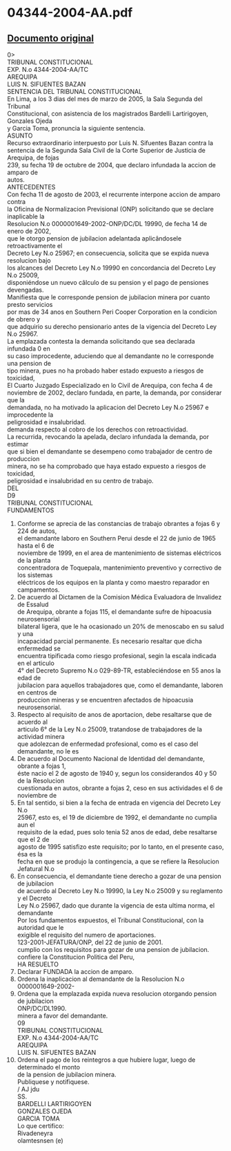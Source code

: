 
04344-2004-AA.pdf
=================
  
[Documento original](https://tc.gob.pe/jurisprudencia/2005/04344-2004-AA.pdf)  
---  
0>  
TRIBUNAL CONSTITUCIONAL  
EXP. N.o 4344-2004-AA/TC  
AREQUIPA  
LUIS N. SIFUENTES BAZAN  
SENTENCIA DEL TRIBUNAL CONSTITUCIONAL  
En Lima, a los 3 dias del mes de marzo de 2005, la Sala Segunda del Tribunal  
Constitucional, con asistencia de los magistrados Bardelli Lartirigoyen, Gonzales Ojeda  
y Garcia Toma, pronuncia la siguiente sentencia.  
ASUNTO  
Recurso extraordinario interpuesto por Luis N. Sifuentes Bazan contra la  
sentencia de la Segunda Sala Civil de la Corte Superior de Justicia de Arequipa, de fojas  
239, su fecha 19 de octubre de 2004, que declaro infundada la accion de amparo de  
autos.  
ANTECEDENTES  
Con fecha 11 de agosto de 2003, el recurrente interpone accion de amparo contra  
la Oficina de Normalizacion Previsional (ONP) solicitando que se declare inaplicable la  
Resolucion N.o 0000001649-2002-ONP/DC/DL 19990, de fecha 14 de enero de 2002,  
que le otorgo pension de jubilacion adelantada aplicândosele retroactivamente el  
Decreto Ley N.o 25967; en consecuencia, solicita que se expida nueva resolucion bajo  
los alcances del Decreto Ley N.o 19990 en concordancia del Decreto Ley N.o 25009,  
disponiéndose un nuevo câlculo de su pension y el pago de pensiones devengadas.  
Manifiesta que le corresponde pension de jubilacion minera por cuanto presto servicios  
por mas de 34 anos en Southern Peri Cooper Corporation en la condicion de obrero y  
que adquirio su derecho pensionario antes de la vigencia del Decreto Ley N.o 25967.  
La emplazada contesta la demanda solicitando que sea declarada infundada 0 en  
su caso improcedente, aduciendo que al demandante no le corresponde una pension de  
tipo minera, pues no ha probado haber estado expuesto a riesgos de toxicidad,  
El Cuarto Juzgado Especializado en lo Civil de Arequipa, con fecha 4 de  
noviembre de 2002, declaro fundada, en parte, la demanda, por considerar que la  
demandada, no ha motivado la aplicacion del Decreto Ley N.o 25967 e improcedente la  
peligrosidad e insalubridad.  
demanda respecto al cobro de los derechos con retroactividad.  
La recurrida, revocando la apelada, declaro infundada la demanda, por estimar  
que si bien el demandante se desempeno como trabajador de centro de produccion  
minera, no se ha comprobado que haya estado expuesto a riesgos de toxicidad,  
peligrosidad e insalubridad en su centro de trabajo.  
DEL  
D9  
TRIBUNAL CONSTITUCIONAL  
FUNDAMENTOS  
1. Conforme se aprecia de las constancias de trabajo obrantes a fojas 6 y 224 de autos,  
el demandante laboro en Southern Perui desde el 22 de junio de 1965 hasta el 6 de  
noviembre de 1999, en el area de mantenimiento de sistemas eléctricos de la planta  
concentradora de Toquepala, mantenimiento preventivo y correctivo de los sistemas  
eléctricos de los equipos en la planta y como maestro reparador en campamentos.  
2. De acuerdo al Dictamen de la Comision Médica Evaluadora de Invalidez de Essalud  
de Arequipa, obrante a fojas 115, el demandante sufre de hipoacusia neurosensorial  
bilateral ligera, que le ha ocasionado un 20% de menoscabo en su salud y una  
incapacidad parcial permanente. Es necesario resaltar que dicha enfermedad se  
encuentra tipificada como riesgo profesional, segin la escala indicada en el articulo  
4° del Decreto Supremo N.o 029-89-TR, estableciéndose en 55 anos la edad de  
jubilacion para aquellos trabajadores que, como el demandante, laboren en centros de  
produccion mineras y se encuentren afectados de hipoacusia neurosensorial.  
3. Respecto al requisito de anos de aportacion, debe resaltarse que de acuerdo al  
articulo 6° de la Ley N.o 25009, tratandose de trabajadores de la actividad minera  
que adolezcan de enfermedad profesional, como es el caso del demandante, no le es  
4. De acuerdo al Documento Nacional de Identidad del demandante, obrante a fojas 1,  
éste nacio el 2 de agosto de 1940 y, segun los considerandos 40 y 50 de la Resolucion  
cuestionada en autos, obrante a fojas 2, ceso en sus actividades el 6 de noviembre de  
1999. En tal sentido, si bien a la fecha de entrada en vigencia del Decreto Ley N.o  
25967, esto es, el 19 de diciembre de 1992, el demandante no cumplia aun el  
requisito de la edad, pues solo tenia 52 anos de edad, debe resaltarse que el 2 de  
agosto de 1995 satisfizo este requisito; por lo tanto, en el presente caso, ésa es la  
fecha en que se produjo la contingencia, a que se refiere la Resolucion Jefatural N.o  
5. En consecuencia, el demandante tiene derecho a gozar de una pension de jubilacion  
de acuerdo al Decreto Ley N.o 19990, la Ley N.o 25009 y su reglamento y el Decreto  
Ley N.o 25967, dado que durante la vigencia de esta ultima norma, el demandante  
Por los fundamentos expuestos, el Tribunal Constitucional, con la autoridad que le  
exigible el requisito del numero de aportaciones.  
123-2001-JEFATURA/ONP, del 22 de junio de 2001.  
cumplio con los requisitos para gozar de una pension de jubilacion.  
confiere la Constitucion Politica del Peru,  
HA RESUELTO  
1. Declarar FUNDADA la accion de amparo.  
2. Ordena la inaplicacion al demandante de la Resolucion N.o 0000001649-2002-  
3. Ordena que la emplazada expida nueva resolucion otorgando pension de jubilacion  
ONP/DC/DL1990.  
minera a favor del demandante.  
09  
TRIBUNAL CONSTITUCIONAL  
EXP. N.o 4344-2004-AA/TC  
AREQUIPA  
LUIS N. SIFUENTES BAZAN  
4. Ordena el pago de los reintegros a que hubiere lugar, luego de determinado el monto  
de la pension de jubilacion minera.  
Publiquese y notifiquese.  
/ AJ jdu  
SS.  
BARDELLI LARTIRIGOYEN  
GONZALES OJEDA  
GARCIA TOMA  
Lo que certifico:  
Rivadeneyra  
olamtesnsen (e)
